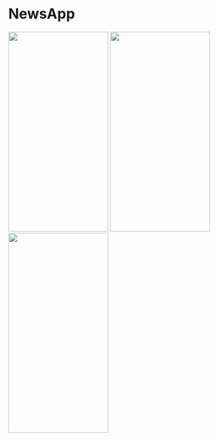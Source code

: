 # NewsApp
<img src="https://github.com/adnan378/NewsApp/assets/63234709/0675449a-bd9d-4fea-b734-8899140ee3be" data-canonical-src="https://gyazo.com/eb5c5741b6a9a16c692170a41a49c858.png" width="200" height="400" />
<img src="https://github.com/adnan378/NewsApp/assets/63234709/ce2ff15a-abf4-4ee8-8f46-6e94a7033834" data-canonical-src="https://gyazo.com/eb5c5741b6a9a16c692170a41a49c858.png" width="200" height="400" />
<img src="https://github.com/adnan378/NewsApp/assets/63234709/d1647818-1a43-4b9a-88ba-cbbf3d203fdd" data-canonical-src="https://gyazo.com/eb5c5741b6a9a16c692170a41a49c858.png" width="200" height="400" />

